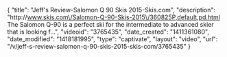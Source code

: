 {
    "title": "Jeff's Review-Salomon Q 90 Skis 2015-Skis.com",
    "description": "http:\/\/www.skis.com\/Salomon-Q-90-Skis-2015\/360825P,default,pd.html The Salomon Q-90 is a perfect ski for the intermediate to advanced skier that is looking f...",
    "videoid": "3765435",
    "date_created": "1411361080",
    "date_modified": "1418181995",
    "type": "captivate",
    "layout": "video",
    "url": "\/v\/jeff-s-review-salomon-q-90-skis-2015-skis-com\/3765435"
}